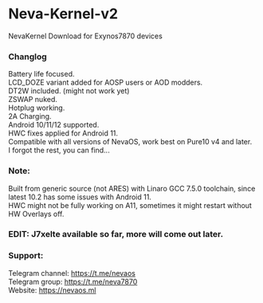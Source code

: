 # Neva-Kernel-v2
NevaKernel Download for Exynos7870 devices

### Changlog
Battery life focused. <br>LCD_DOZE variant added for AOSP users or AOD modders. <br>DT2W included. (might not work yet) <br>ZSWAP nuked. <br>Hotplug working. <br>2A Charging. <br>Android 10/11/12 supported. <br>HWC fixes applied for Android 11. <br> Compatible with all versions of NevaOS, work best on Pure10 v4 and later. <br>I forgot the rest, you can find...

### Note:
Built from generic source (not ARES) with Linaro GCC 7.5.0 toolchain, since latest 10.2 has some issues with Android 11. <br>HWC might not be fully working on A11, sometimes it might restart without HW Overlays off.

### EDIT: J7xelte available so far, more will come out later.

### Support:
Telegram channel: https://t.me/nevaos <br>
Telegram group: https://t.me/neva7870 <br>
Website: https://nevaos.ml
